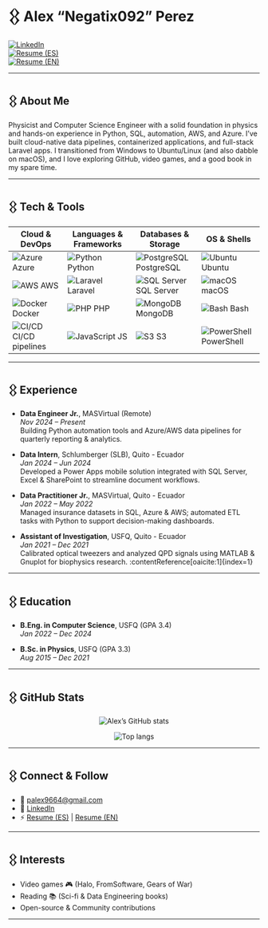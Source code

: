 # 𒌐 Alex “Negatix092” Perez

[![LinkedIn](https://img.shields.io/badge/LinkedIn-Connect-blue?logo=linkedin)](https://www.linkedin.com/in/alex-j-perez/)  
[![Resume (ES)](https://img.shields.io/badge/Resume_(Spanish)-View-blue)](https://github.com/Negatix092/Resume/blob/main/cs-2025-spanish.pdf)  
[![Resume (EN)](https://img.shields.io/badge/Resume_(English)-View-blue)](https://github.com/Negatix092/Resume/blob/main/cs-2025-english.pdf)

---

## 𒌐 About Me

Physicist and Computer Science Engineer with a solid foundation in physics and hands-on experience in Python, SQL, automation, AWS, and Azure. I’ve built cloud-native data pipelines, containerized applications, and full-stack Laravel apps. I transitioned from Windows to Ubuntu/Linux (and also dabble on macOS), and I love exploring GitHub, video games, and a good book in my spare time. 

---

## 𒌐 Tech & Tools

| Cloud & DevOps                        | Languages & Frameworks       | Databases & Storage      | OS & Shells         |
|---------------------------------------|------------------------------|--------------------------|---------------------|
| ![Azure](https://img.shields.io/badge/Azure-2478FF?logo=microsoftazure) Azure | ![Python](https://img.shields.io/badge/Python-3776AB?logo=python) Python      | ![PostgreSQL](https://img.shields.io/badge/PostgreSQL-336791?logo=postgresql) PostgreSQL | ![Ubuntu](https://img.shields.io/badge/Ubuntu-E95420?logo=ubuntu) Ubuntu |
| ![AWS](https://img.shields.io/badge/AWS-232F3E?logo=amazonaws) AWS     | ![Laravel](https://img.shields.io/badge/Laravel-FF2D20?logo=laravel) Laravel  | ![SQL Server](https://img.shields.io/badge/SQL_Server-CC2927?logo=microsoftsqlserver) SQL Server | ![macOS](https://img.shields.io/badge/macOS-000000?logo=apple) macOS     |
| ![Docker](https://img.shields.io/badge/Docker-2496ED?logo=docker) Docker | ![PHP](https://img.shields.io/badge/PHP-777BB4?logo=php) PHP                | ![MongoDB](https://img.shields.io/badge/MongoDB-47A248?logo=mongodb) MongoDB      | ![Bash](https://img.shields.io/badge/Bash-4EAA25?logo=gnu-bash) Bash     |
| ![CI/CD](https://img.shields.io/badge/CI/CD-blue) CI/CD pipelines       | ![JavaScript](https://img.shields.io/badge/JS-F7DF1E?logo=javascript) JS    | ![S3](https://img.shields.io/badge/S3-569A31?logo=amazons3) S3                   | ![PowerShell](https://img.shields.io/badge/PowerShell-0078D7?logo=windows) PowerShell |

---

## 𒌐 Experience

- **Data Engineer Jr.**, MASVirtual (Remote)  
  _Nov 2024 – Present_  
  Building Python automation tools and Azure/AWS data pipelines for quarterly reporting & analytics.

- **Data Intern**, Schlumberger (SLB), Quito - Ecuador  
  _Jan 2024 – Jun 2024_  
  Developed a Power Apps mobile solution integrated with SQL Server, Excel & SharePoint to streamline document workflows.

- **Data Practitioner Jr.**, MASVirtual, Quito - Ecuador  
  _Jan 2022 – May 2022_  
  Managed insurance datasets in SQL, Azure & AWS; automated ETL tasks with Python to support decision-making dashboards.

- **Assistant of Investigation**, USFQ, Quito - Ecuador  
  _Jan 2021 – Dec 2021_  
  Calibrated optical tweezers and analyzed QPD signals using MATLAB & Gnuplot for biophysics research. :contentReference[oaicite:1]{index=1}

---

## 𒌐 Education

- **B.Eng. in Computer Science**, USFQ (GPA 3.4)  
  _Jan 2022 – Dec 2024_

- **B.Sc. in Physics**, USFQ (GPA 3.3)  
  _Aug 2015 – Dec 2021_ 

---

## 𒌐 GitHub Stats

<p align="center">
  <img alt="Alex’s GitHub stats" src="https://github-readme-stats.vercel.app/api?username=Negatix092&show_icons=true&theme=dark&hide_border=true" />
</p>
<p align="center">
  <img alt="Top langs" src="https://github-readme-stats.vercel.app/api/top-langs?username=Negatix092&layout=compact&theme=dark&hide_border=true" />
</p>

---

## 𒌐 Connect & Follow

- 📧 palex9664@gmail.com  
- 🔗 [LinkedIn](https://www.linkedin.com/in/alex-j-perez/)  
- ⚡ [Resume (ES)](https://github.com/Negatix092/Resume/blob/main/CS_2024_Spanish.pdf) | [Resume (EN)](https://github.com/Negatix092/Resume/blob/main/CS_2024_English.pdf)

---

## 𒌐 Interests

- Video games 🎮 (Halo, FromSoftware, Gears of War)  
- Reading 📚 (Sci-fi & Data Engineering books)  
- Open-source & Community contributions  

---
